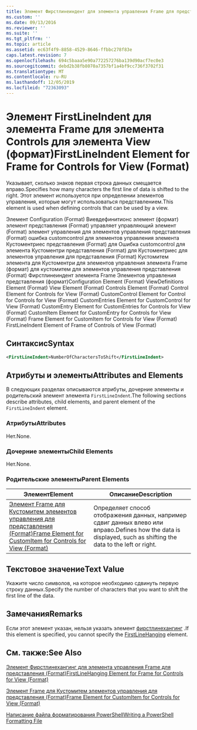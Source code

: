 ```yaml
---
title: Элемент Фирстлинеиндент для элемента управления Frame для представления (формат) | Документация Майкрософт
ms.custom: ''
ms.date: 09/13/2016
ms.reviewer: ''
ms.suite: ''
ms.tgt_pltfrm: ''
ms.topic: article
ms.assetid: ec63f4f9-8858-4529-8646-ffbbc278f83e
caps.latest.revision: 7
ms.openlocfilehash: 694c5baaa5e90a772257276ba139d90acf7ec0e3
ms.sourcegitcommit: debd2b38fb8070a7357bf1a4bf9cc736f3702f31
ms.translationtype: MT
ms.contentlocale: ru-RU
ms.lasthandoff: 12/05/2019
ms.locfileid: "72363093"
---
```

# <a name="firstlineindent-element-for-frame-for-controls-for-view-format"></a><span data-ttu-id="0d70a-102">Элемент FirstLineIndent для элемента Frame для элемента Controls для элемента View (формат)</span><span class="sxs-lookup"><span data-stu-id="0d70a-102">FirstLineIndent Element for Frame for Controls for View (Format)</span></span>

<span data-ttu-id="0d70a-103">Указывает, сколько знаков первая строка данных смещается вправо.</span><span class="sxs-lookup"><span data-stu-id="0d70a-103">Specifies how many characters the first line of data is shifted to the right.</span></span> <span data-ttu-id="0d70a-104">Этот элемент используется при определении элементов управления, которые могут использоваться представлением.</span><span class="sxs-lookup"><span data-stu-id="0d70a-104">This element is used when defining controls that can be used by a view.</span></span>

<span data-ttu-id="0d70a-105">Элемент Configuration (Format) Виевдефинитионс элемент (формат) элемент представления (Format) управляет управляющий элемент (Format) элемент управления для элементов управления представления (Format) ошибка customcontrol для элементов управления элемента Кустоментриес представления (Format) для Ошибка customcontrol для элемента Кустоментри представления (Format) для Кустоментриес для элементов управления для представления (Format) Кустомитем элемента для Кустоментри для элементов управления элемента Frame (формат) для кустомитем для элементов управления представления (Format) Фирстлинеиндент элемента Frame Элементов управления представления (формат)</span><span class="sxs-lookup"><span data-stu-id="0d70a-105">Configuration Element (Format) ViewDefinitions Element (Format) View Element (Format) Controls Element (Format) Control Element for Controls for View (Format) CustomControl Element for Control for Controls for View (Format) CustomEntries Element for CustomControl for View (Format) CustomEntry Element for CustomEntries for Controls for View (Format) CustomItem Element for CustomEntry for Controls for View (Format) Frame Element for CustomItem for Controls for View (Format) FirstLineIndent Element of Frame of Controls of View (Format)</span></span>

## <a name="syntax"></a><span data-ttu-id="0d70a-106">Синтаксис</span><span class="sxs-lookup"><span data-stu-id="0d70a-106">Syntax</span></span>

```xml
<FirstLineIndent>NumberOfCharactersToShift</FirstLineIndent>
```

## <a name="attributes-and-elements"></a><span data-ttu-id="0d70a-107">Атрибуты и элементы</span><span class="sxs-lookup"><span data-stu-id="0d70a-107">Attributes and Elements</span></span>

<span data-ttu-id="0d70a-108">В следующих разделах описываются атрибуты, дочерние элементы и родительский элемент элемента `FirstLineIndent`.</span><span class="sxs-lookup"><span data-stu-id="0d70a-108">The following sections describe attributes, child elements, and parent element of the `FirstLineIndent` element.</span></span>

### <a name="attributes"></a><span data-ttu-id="0d70a-109">Атрибуты</span><span class="sxs-lookup"><span data-stu-id="0d70a-109">Attributes</span></span>

<span data-ttu-id="0d70a-110">Нет.</span><span class="sxs-lookup"><span data-stu-id="0d70a-110">None.</span></span>

### <a name="child-elements"></a><span data-ttu-id="0d70a-111">Дочерние элементы</span><span class="sxs-lookup"><span data-stu-id="0d70a-111">Child Elements</span></span>

<span data-ttu-id="0d70a-112">Нет.</span><span class="sxs-lookup"><span data-stu-id="0d70a-112">None.</span></span>

### <a name="parent-elements"></a><span data-ttu-id="0d70a-113">Родительские элементы</span><span class="sxs-lookup"><span data-stu-id="0d70a-113">Parent Elements</span></span>

|<span data-ttu-id="0d70a-114">Элемент</span><span class="sxs-lookup"><span data-stu-id="0d70a-114">Element</span></span>|<span data-ttu-id="0d70a-115">Описание</span><span class="sxs-lookup"><span data-stu-id="0d70a-115">Description</span></span>|
|-------------|-----------------|
|[<span data-ttu-id="0d70a-116">Элемент Frame для Кустомитем элементов управления для представления (Format)</span><span class="sxs-lookup"><span data-stu-id="0d70a-116">Frame Element for CustomItem for Controls for View (Format)</span></span>](./frame-element-for-customitem-for-controls-for-view-format.md)|<span data-ttu-id="0d70a-117">Определяет способ отображения данных, например сдвиг данных влево или вправо.</span><span class="sxs-lookup"><span data-stu-id="0d70a-117">Defines how the data is displayed, such as shifting the data to the left or right.</span></span>|

## <a name="text-value"></a><span data-ttu-id="0d70a-118">Текстовое значение</span><span class="sxs-lookup"><span data-stu-id="0d70a-118">Text Value</span></span>

<span data-ttu-id="0d70a-119">Укажите число символов, на которое необходимо сдвинуть первую строку данных.</span><span class="sxs-lookup"><span data-stu-id="0d70a-119">Specify the number of characters that you want to shift the first line of the data.</span></span>

## <a name="remarks"></a><span data-ttu-id="0d70a-120">Замечания</span><span class="sxs-lookup"><span data-stu-id="0d70a-120">Remarks</span></span>

<span data-ttu-id="0d70a-121">Если этот элемент указан, нельзя указать элемент [фирстлинехангинг](./firstlinehanging-element-for-frame-for-controls-for-view-format.md) .</span><span class="sxs-lookup"><span data-stu-id="0d70a-121">If this element is specified, you cannot specify the [FirstLineHanging](./firstlinehanging-element-for-frame-for-controls-for-view-format.md) element.</span></span>

## <a name="see-also"></a><span data-ttu-id="0d70a-122">См. также:</span><span class="sxs-lookup"><span data-stu-id="0d70a-122">See Also</span></span>

[<span data-ttu-id="0d70a-123">Элемент Фирстлинехангинг для элемента управления Frame для представления (Format)</span><span class="sxs-lookup"><span data-stu-id="0d70a-123">FirstLineHanging Element for Frame for Controls for View (Format)</span></span>](./firstlinehanging-element-for-frame-for-controls-for-view-format.md)

[<span data-ttu-id="0d70a-124">Элемент Frame для Кустомитем элементов управления для представления (Format)</span><span class="sxs-lookup"><span data-stu-id="0d70a-124">Frame Element for CustomItem for Controls for View (Format)</span></span>](./frame-element-for-customitem-for-controls-for-view-format.md)

[<span data-ttu-id="0d70a-125">Написание файла форматирования PowerShell</span><span class="sxs-lookup"><span data-stu-id="0d70a-125">Writing a PowerShell Formatting File</span></span>](./writing-a-powershell-formatting-file.md)
